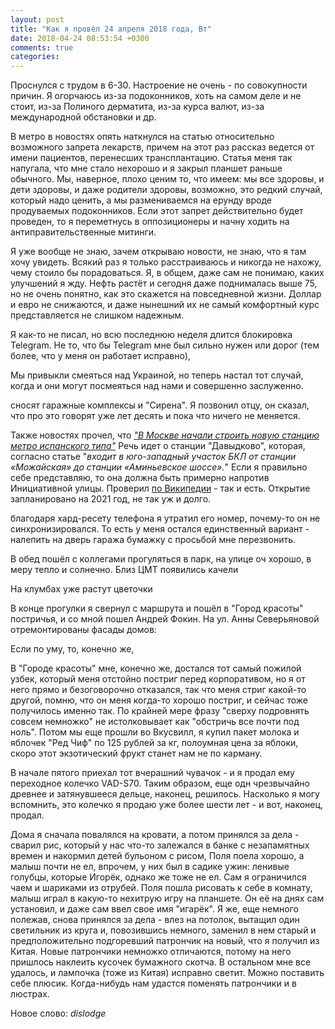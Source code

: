 ```yaml
---
layout: post
title: "Как я провёл 24 апреля 2018 года, Вт"
date: 2018-04-24 08:53:54 +0300
comments: true
categories: 
---
```

Проснулся с трудом в 6-30. Настроение не очень - по совокупности причин. Я огорчаюсь из-за подоконников, хоть на самом деле и не стоит, из-за Полиного дерматита, из-за курса валют, из-за международной обстановки и др. 

В метро в новостях опять наткнулся на статью относительно возможного запрета лекарств, причем на этот раз рассказ ведется от имени пациентов, перенесших трансплантацию. Статья меня так напугала, что мне стало нехорошо и я закрыл планшет раньше обычного. Мы, наверное, плохо ценим то, что имеем: мы все здоровы, и дети здоровы, и даже родители здоровы, возможно, это редкий случай, который надо ценить, а мы размениваемся на ерунду вроде продуваемых подоконников. Если этот запрет действительно будет проведен, то я переметнусь в оппозиционеры и начну ходить на антиправительственные митинги.

Я уже вообще не знаю, зачем открываю новости, не знаю, что я там хочу увидеть. Всякий раз я только расстраиваюсь и никогда не нахожу, чему стоило бы порадоваться. Я, в общем, даже сам не понимаю, каких улучшений я жду. Нефть растёт и сегодня даже поднималась выше 75, но не очень понятно, как это скажется на повседневной жизни. Доллар и евро не снижаются, и даже нынешний их не самый комфортный курс представляется не слишком надежным.

Я как-то не писал, но всю последнюю неделя длится блокировка Telegram. Не то, что бы Telegram мне был сильно нужен или дорог (тем более, что у меня он работает исправно), 

Мы привыкли смеяться над Украиной, но теперь настал тот случай, когда и они могут посмеяться над нами и совершенно заслуженно.

сносят гаражные комплексы  и "Сирена". Я позвонил отцу, он сказал, что про это говорят уже лет десять и пока что ничего не меняется.

Также новостях прочел, что [*"В Москве начали строить новую станцию метро испанского типа"*](https://moslenta.ru/city/v-moskve-nachali-stroit-novuyu-stanciyu-metro-ispanskogo-tipa-24-04-2018.htm/?utm_source=from_lenta) Речь идет о станции "Давыдково", которая, согласно статье "*входит в юго-западный участок БКЛ от станции «Можайская» до станции «Аминьевское шоссе».*" Если я правильно себе представляю, то она должна быть примерно напротив Инициативной улицы. Проверил [по Википедии](https://ru.wikipedia.org/wiki/%D0%94%D0%B0%D0%B2%D1%8B%D0%B4%D0%BA%D0%BE%D0%B2%D0%BE_(%D1%81%D1%82%D0%B0%D0%BD%D1%86%D0%B8%D1%8F_%D0%BC%D0%B5%D1%82%D1%80%D0%BE)) - так и есть. Открытие запланировано на 2021 год, не так уж и долго.

благодаря хард-ресету телефона я утратил его номер, почему-то он не синхронизировался. То есть у меня остался единственный вариант - налепить на дверь гаража бумажку с просьбой мне перезвонить.

В обед пошёл с коллегами прогуляться в парк, на улице оч хорошо, в меру тепло и солнечно. Близ ЦМТ появились качели


На клумбах уже растут цветочки

В конце прогулки я свернул с маршрута и пошёл в "Город красоты" постричья, и со мной пошел Андрей Фокин. На ул. Анны Северьяновой отремонтированы фасады домов:

Если по уму, то, конечно же, 

В "Городе красоты" мне, конечно же, достался тот самый пожилой узбек, который меня отстойно постриг перед корпоративом, но я от него прямо и безоговорочно отказался, так что меня стриг какой-то другой, помню, что он меня когда-то хорошо постриг, и сейчас тоже получилось именно так. По крайней мере фразу "сверху подровнять совсем немножко" не истолковывает как "обстричь все почти под ноль". Потом мы еще прошли во Вкусвилл, я купил пакет молока и яблочек "Ред Чиф" по 125 рублей за кг, полоумная цена за яблоки, скоро этот экзотический фрукт станет нам не по карману.

В начале пятого приехал тот вчерашний чувачок - и я продал ему переходное колечко VAD-S70. Таким образом, еще одн чрезвычайно древнее и затянувшееся дельце, наконец, решилось. Насколько я могу вспомнить, это колечко я продаю уже более шести лет - и вот, наконец, продал.

Дома я сначала повалялся на кровати, а потом принялся за дела - сварил рис, который у нас что-то залежался в банке с незапамятных времен и накормил детей бульоном с рисом, Поля поела хорошо, а малыш почти не ел, впрочем, у них был в садике ужин: ленивые голубцы, которые Игорёк, однако же тоже не ел. Сам я ограничился чаем и шариками из отрубей. Поля пошла рисовать к себе в комнату, малыш играл в какую-то нехитрую игру на планшете. Он её на днях сам установил, и даже сам ввел свое имя "игарёк". Я же, еще немного полежав, снова принялся за дела - влез на потолок, вытащил один светильник из круга и, повозившись немного, заменил в нем старый и предположительно подгоревший патрончик на новый, что я получил из Китая. Новые патрончики немножко отличаются, потому на него пришлось наклеить кусочек бумажного скотча. В остальном мне все удалось, и лампочка (тоже из Китая) исправно светит. Можно поставить себе плюсик. Когда-нибудь нам удастся поменять патрончики и в люстрах.

Новое слово: *dislodge*